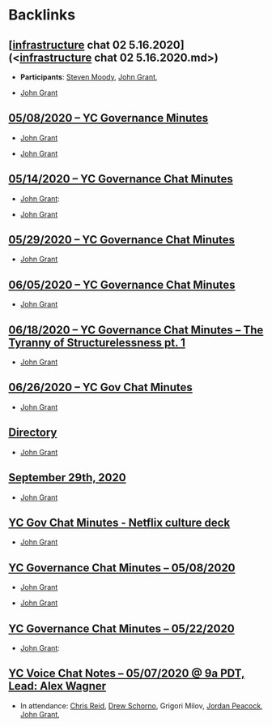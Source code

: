 
# Backlinks
## [[infrastructure](<infrastructure.md>) chat 02 5.16.2020](<[infrastructure](<infrastructure.md>) chat 02 5.16.2020.md>)
- **Participants**: [Steven Moody](<Steven Moody.md>), [John Grant](<John Grant.md>),

- [John Grant](<John Grant.md>)

## [05/08/2020 – YC Governance Minutes](<05/08/2020 – YC Governance Minutes.md>)
- [John Grant](<John Grant.md>)

- [John Grant](<John Grant.md>)

## [05/14/2020 – YC Governance Chat Minutes](<05/14/2020 – YC Governance Chat Minutes.md>)
- [John Grant](<John Grant.md>):

- [John Grant](<John Grant.md>)

## [05/29/2020 – YC Governance Chat Minutes](<05/29/2020 – YC Governance Chat Minutes.md>)
- [John Grant](<John Grant.md>)

## [06/05/2020 – YC Governance Chat Minutes](<06/05/2020 – YC Governance Chat Minutes.md>)
- [John Grant](<John Grant.md>)

## [06/18/2020 – YC Governance Chat Minutes – The Tyranny of Structurelessness pt. 1](<06/18/2020 – YC Governance Chat Minutes – The Tyranny of Structurelessness pt. 1.md>)
- [John Grant](<John Grant.md>)

## [06/26/2020 – YC Gov Chat Minutes](<06/26/2020 – YC Gov Chat Minutes.md>)
- [John Grant](<John Grant.md>)

## [Directory](<Directory.md>)
- [John Grant](<John Grant.md>)

## [September 29th, 2020](<September 29th, 2020.md>)
- [John Grant](<John Grant.md>)

## [YC Gov Chat Minutes - Netflix culture deck](<YC Gov Chat Minutes - Netflix culture deck.md>)
- [John Grant](<John Grant.md>)

## [YC Governance Chat Minutes – 05/08/2020](<YC Governance Chat Minutes – 05/08/2020.md>)
- [John Grant](<John Grant.md>)

- [John Grant](<John Grant.md>)

## [YC Governance Chat Minutes – 05/22/2020](<YC Governance Chat Minutes – 05/22/2020.md>)
- [John Grant](<John Grant.md>):

## [YC Voice Chat Notes – 05/07/2020 @ 9a PDT, Lead: Alex Wagner](<YC Voice Chat Notes – 05/07/2020 @ 9a PDT, Lead: Alex Wagner.md>)
- In attendance: [Chris Reid](<Chris Reid.md>), [Drew Schorno](<Drew Schorno.md>), Grigori Milov, [Jordan Peacock](<Jordan Peacock.md>), [John Grant](<John Grant.md>),

